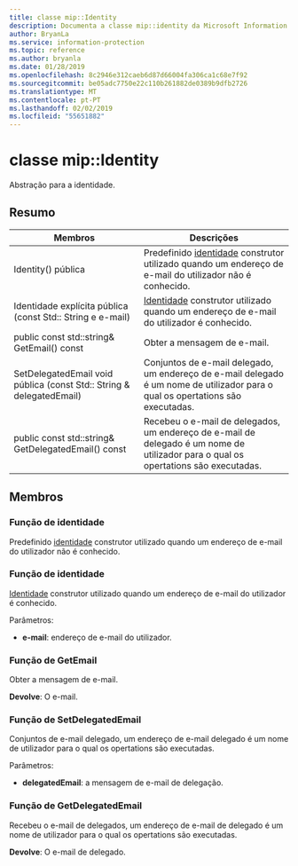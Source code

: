 ```yaml
---
title: classe mip::Identity
description: Documenta a classe mip::identity da Microsoft Information Protection (MIP) SDK.
author: BryanLa
ms.service: information-protection
ms.topic: reference
ms.author: bryanla
ms.date: 01/28/2019
ms.openlocfilehash: 8c2946e312caeb6d87d66004fa306ca1c68e7f92
ms.sourcegitcommit: be05adc7750e22c110b261882de0389b9dfb2726
ms.translationtype: MT
ms.contentlocale: pt-PT
ms.lasthandoff: 02/02/2019
ms.locfileid: "55651882"
---
```

# <a name="class-mipidentity"></a>classe mip::Identity 
Abstração para a identidade.
  
## <a name="summary"></a>Resumo
 Membros                        | Descrições                                
--------------------------------|---------------------------------------------
Identity() pública  |  Predefinido [identidade](class_mip_identity.md) construtor utilizado quando um endereço de e-mail do utilizador não é conhecido.
Identidade explícita pública (const Std:: String e e-mail)  |  [Identidade](class_mip_identity.md) construtor utilizado quando um endereço de e-mail do utilizador é conhecido.
public const std::string& GetEmail() const  |  Obter a mensagem de e-mail.
SetDelegatedEmail void pública (const Std:: String & delegatedEmail)  |  Conjuntos de e-mail delegado, um endereço de e-mail delegado é um nome de utilizador para o qual os opertations são executadas.
public const std::string& GetDelegatedEmail() const  |  Recebeu o e-mail de delegados, um endereço de e-mail de delegado é um nome de utilizador para o qual os opertations são executadas.
  
## <a name="members"></a>Membros
  
### <a name="identity-function"></a>Função de identidade
Predefinido [identidade](class_mip_identity.md) construtor utilizado quando um endereço de e-mail do utilizador não é conhecido.
  
### <a name="identity-function"></a>Função de identidade
[Identidade](class_mip_identity.md) construtor utilizado quando um endereço de e-mail do utilizador é conhecido.

Parâmetros:  
* **e-mail**: endereço de e-mail do utilizador.


  
### <a name="getemail-function"></a>Função de GetEmail
Obter a mensagem de e-mail.

  
**Devolve**: O e-mail.
  
### <a name="setdelegatedemail-function"></a>Função de SetDelegatedEmail
Conjuntos de e-mail delegado, um endereço de e-mail delegado é um nome de utilizador para o qual os opertations são executadas.

Parâmetros:  
* **delegatedEmail**: a mensagem de e-mail de delegação.


  
### <a name="getdelegatedemail-function"></a>Função de GetDelegatedEmail
Recebeu o e-mail de delegados, um endereço de e-mail de delegado é um nome de utilizador para o qual os opertations são executadas.

  
**Devolve**: O e-mail de delegado.